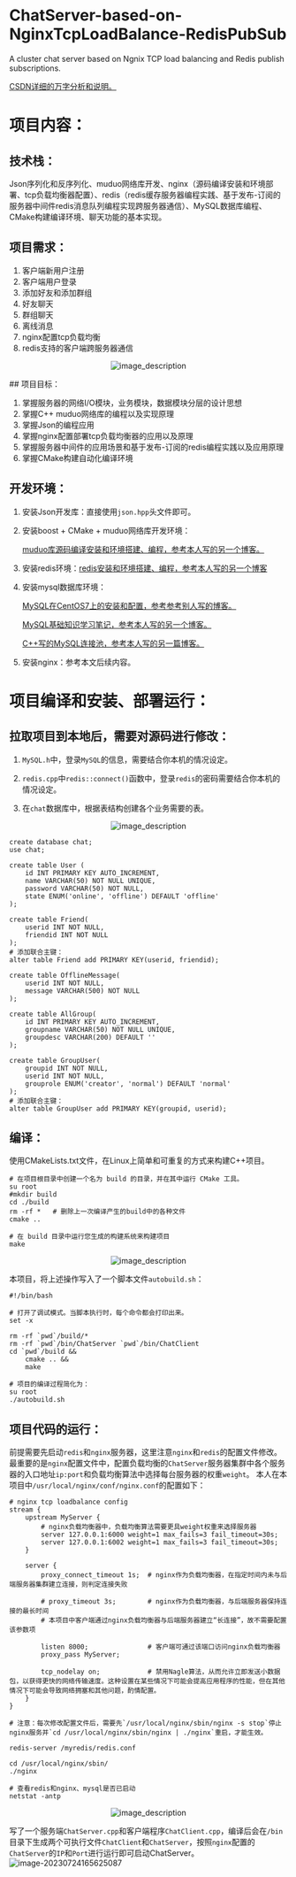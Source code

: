 # ChatServer-based-on-NginxTcpLoadBalance-RedisPubSub
A cluster chat server based on Ngnix TCP load balancing and Redis publish subscriptions.

[CSDN详细的万字分析和说明。](https://blog.csdn.net/qq_44599368/article/details/131929941?spm=1001.2014.3001.5501)

# 项目内容：

## 技术栈：

Json序列化和反序列化、muduo网络库开发、nginx（源码编译安装和环境部署、tcp负载均衡器配置）、redis（redis缓存服务器编程实践、基于发布-订阅的服务器中间件redis消息队列编程实现跨服务器通信）、MySQL数据库编程、CMake构建编译环境、聊天功能的基本实现。

## 项目需求：

1. 客户端新用户注册
2. 客户端用户登录
3. 添加好友和添加群组
4. 好友聊天
5. 群组聊天
6. 离线消息
7. nginx配置tcp负载均衡
8. redis支持的客户端跨服务器通信
<p align="center">
  <img src="./pictures/Cluster_redis_pub-sub.png" alt="image_description">
</p>
## 项目目标：

1. 掌握服务器的网络I/O模块，业务模块，数据模块分层的设计思想
2. 掌握C++ muduo网络库的编程以及实现原理
3. 掌握Json的编程应用
4. 掌握nginx配置部署tcp负载均衡器的应用以及原理
5. 掌握服务器中间件的应用场景和基于发布-订阅的redis编程实践以及应用原理
6. 掌握CMake构建自动化编译环境

## 开发环境：

1. 安装Json开发库：直接使用`json.hpp`头文件即可。

2. 安装boost + CMake + muduo网络库开发环境：

   [muduo库源码编译安装和环境搭建、编程，参考本人写的另一个博客。](https://blog.csdn.net/qq_44599368/article/details/131833423?spm=1001.2014.3001.5501)

3. 安装redis环境：[redis安装和环境搭建、编程，参考本人写的另一个博客](https://blog.csdn.net/qq_44599368/article/details/131773602?spm=1001.2014.3001.5501)

4. 安装mysql数据库环境：

   [MySQL在CentOS7上的安装和配置，参考参考别人写的博客。](https://blog.csdn.net/qq_45363033/article/details/107011716)

   [MySQL基础知识学习笔记，参考本人写的另一个博客。](https://blog.csdn.net/qq_44599368/article/details/127067092?spm=1001.2014.3001.5501)

   [C++写的MySQL连接池，参考本人写的另一篇博客。](https://blog.csdn.net/qq_44599368/article/details/130630606?spm=1001.2014.3001.5501)

5. 安装nginx：参考本文后续内容。

# 项目编译和安装、部署运行：
## 拉取项目到本地后，需要对源码进行修改：
1. `MySQL.h`中，登录`MySQL`的信息，需要结合你本机的情况设定。

2. `redis.cpp`中`redis::connect()`函数中，登录`redis`的密码需要结合你本机的情况设定。

3. 在`chat`数据库中，根据表结构创建各个业务需要的表。
 
<p align="center">
  <img src="./pictures/image-20230726001544963.png" alt="image_description">
</p>

```mysql
create database chat;
use chat;

create table User (
    id INT PRIMARY KEY AUTO_INCREMENT, 
    name VARCHAR(50) NOT NULL UNIQUE, 
    password VARCHAR(50) NOT NULL, 
    state ENUM('online', 'offline') DEFAULT 'offline'
);

create table Friend(
    userid INT NOT NULL, 
    friendid INT NOT NULL
);
# 添加联合主键：
alter table Friend add PRIMARY KEY(userid, friendid);

create table OfflineMessage(
	userid INT NOT NULL, 
	message VARCHAR(500) NOT NULL
);

create table AllGroup(
    id INT PRIMARY KEY AUTO_INCREMENT, 
    groupname VARCHAR(50) NOT NULL UNIQUE, 
    groupdesc VARCHAR(200) DEFAULT ''
);

create table GroupUser(
    groupid INT NOT NULL, 
    userid INT NOT NULL, 
    grouprole ENUM('creator', 'normal') DEFAULT 'normal'
);
# 添加联合主键：
alter table GroupUser add PRIMARY KEY(groupid, userid);
```
   
## 编译：

使用CMakeLists.txt文件，在Linux上简单和可重复的方式来构建C++项目。

```shell
# 在项目根目录中创建一个名为 build 的目录，并在其中运行 CMake 工具。
su root 
#mkdir build
cd ./build
rm -rf *   # 删除上一次编译产生的build中的各种文件
cmake ..

# 在 build 目录中运行您生成的构建系统来构建项目
make
```

<p align="center">
  <img src="./pictures/project_compile.png" alt="image_description">
</p>

本项目，将上述操作写入了一个脚本文件`autobuild.sh`：

```shell
#!/bin/bash

# 打开了调试模式。当脚本执行时，每个命令都会打印出来。
set -x

rm -rf `pwd`/build/*
rm -rf `pwd`/bin/ChatServer `pwd`/bin/ChatClient
cd `pwd`/build &&
	cmake .. &&
	make
```

```shell
# 项目的编译过程简化为：
su root
./autobuild.sh
```

## 项目代码的运行：

前提需要先启动`redis`和`nginx`服务器，这里注意`nginx`和`redis`的配置文件修改。
最重要的是`nginx`配置文件中，配置负载均衡的`ChatServer`服务器集群中各个服务器的入口地址`ip:port`和负载均衡算法中选择每台服务器的权重`weight`。
本人在本项目中`/usr/local/nginx/conf/nginx.conf`的配置如下：
```shell
# nginx tcp loadbalance config
stream {
    upstream MyServer {
    	# nginx负载均衡器中，负载均衡算法需要更具weight权重来选择服务器
        server 127.0.0.1:6000 weight=1 max_fails=3 fail_timeout=30s;
        server 127.0.0.1:6002 weight=1 max_fails=3 fail_timeout=30s;
    }

    server {
        proxy_connect_timeout 1s;  # nginx作为负载均衡器，在指定时间内未与后端服务器集群建立连接，则判定连接失败
        
        # proxy_timeout 3s;        # nginx作为负载均衡器，与后端服务器保持连接的最长时间
        # 本项目中客户端通过nginx负载均衡器与后端服务器建立“长连接”，故不需要配置该参数项
        
        listen 8000;               # 客户端可通过该端口访问nginx负载均衡器
        proxy_pass MyServer;
        
        tcp_nodelay on;            # 禁用Nagle算法，从而允许立即发送小数据包，以获得更快的网络传输速度。这种设置在某些情况下可能会提高应用程序的性能，但在其他情况下可能会导致网络拥塞和其他问题，酌情配置。  
    }
}

# 注意：每次修改配置文件后，需要先`/usr/local/nginx/sbin/nginx -s stop`停止nginx服务并`cd /usr/local/nginx/sbin/nginx | ./nginx`重启，才能生效。
```

```shell
redis-server /myredis/redis.conf

cd /usr/local/nginx/sbin/
./nginx

# 查看redis和nginx、mysql是否已启动
netstat -antp
``` 
<p align="center">
  <img src="./pictures/image-20230725205426222.png" alt="image_description">
</p>

写了一个服务端`ChatServer.cpp`和客户端程序`ChatClient.cpp`，编译后会在`/bin`目录下生成两个可执行文件`ChatClient`和`ChatServer`，按照`nginx`配置的`ChatServer`的`IP`和`Port`进行运行即可启动ChatServer。
![image-20230724165625087](./pictures/image-20230724165625087.png)

